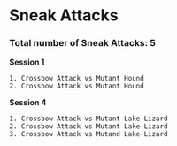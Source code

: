# Sneak Attacks

### Total number of Sneak Attacks: 5

**Session 1**

	1. Crossbow Attack vs Mutant Hound
	2. Crossbow Attack vs Mutant Hound

**Session 4**
	
	1. Crossbow Attack vs Mutant Lake-Lizard
	2. Crossbow Attack vs Mutant Lake-Lizard
	3. Crossbow Attack vs Mutand Lake-Lizard
